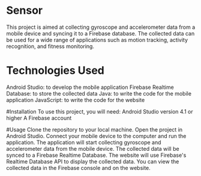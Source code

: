 # Sensor
This project is aimed at collecting gyroscope and accelerometer data from a mobile device and syncing it to a Firebase database. The collected data can be used for a wide range of applications such as motion tracking, activity recognition, and fitness monitoring.

# Technologies Used
Android Studio: to develop the mobile application
Firebase Realtime Database: to store the collected data
Java: to write the code for the mobile application
JavaScript: to write the code for the website

#Installation
To use this project, you will need:
Android Studio version 4.1 or higher
A Firebase account

#Usage
Clone the repository to your local machine.
Open the project in Android Studio.
Connect your mobile device to the computer and run the application.
The application will start collecting gyroscope and accelerometer data from the mobile device.
The collected data will be synced to a Firebase Realtime Database.
The website will use Firebase's Realtime Database API to display the collected data.
You can view the collected data in the Firebase console and on the website.
